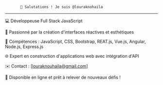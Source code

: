 
           👋 Salutations ! Je suis @louraknohaila
 ----------------------------------------------------------------

  
💻 Développeuse Full Stack JavaScript

🎨 Passionné par la création d'interfaces réactives et esthétiques

🚀 Compétences : JavaScript, CSS, Bootstrap, REAT.js, Vue.js, Angular, Node.js, Express.js

🌐 Expert en construction d'applications web avec intégration d'API

✉️ Contact : [louraknouhaila@gmail.com]

🌟 Disponible en ligne et prêt à relever de nouveaux défis !
